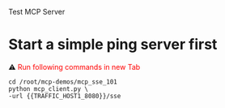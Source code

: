 
Test MCP Server 

# Start a simple ping server first

⚠️ <span style="color:red">Run following commands in new Tab</span>

```
cd /root/mcp-demos/mcp_sse_101
python mcp_client.py \
-url {{TRAFFIC_HOST1_8080}}/sse
```
```{{exec}}
